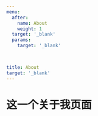 ```yaml
---
menu:
  after:
    name: About
    weight: 1
  target: '_blank'
  params: 
    target: '_blank'
 


title: About
target: '_blank'
---
```


# 这一个关于我页面